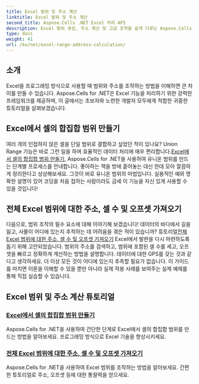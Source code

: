 ```yaml
---
title: Excel 범위 및 주소 계산
linktitle: Excel 범위 및 주소 계산
second_title: Aspose.Cells .NET Excel 처리 API
description: Excel 범위 생성, 주소 계산 및 고급 조작을 쉽게 다루는 Aspose.Cells for .NET에 대한 필수 튜토리얼을 알아보세요.
type: docs
weight: 41
url: /ko/net/excel-range-address-calculation/
---
```

## 소개

Excel을 프로그래밍 방식으로 사용할 때 범위와 주소를 조작하는 방법을 이해하면 큰 차이를 만들 수 있습니다. Aspose.Cells for .NET은 Excel 기능을 처리하기 위한 강력한 프레임워크를 제공하며, 이 글에서는 초보자와 노련한 개발자 모두에게 적합한 귀중한 튜토리얼을 살펴보겠습니다.

## Excel에서 셀의 합집합 범위 만들기

 여러 개의 인접하지 않은 셀을 단일 범위로 결합하고 싶었던 적이 있나요? Union Range 기능은 바로 그런 일을 하며 효율적인 데이터 처리에 매우 편리합니다.[Excel에서 셀의 합집합 범위 만들기](./create-union-range-of-cells-in-excel/), Aspose.Cells for .NET을 사용하여 유니온 범위를 만드는 단계별 프로세스를 안내합니다. 좋아하는 책을 방에 흩어놓는 대신 한데 모아 깔끔하게 정리한다고 상상해보세요. 그것이 바로 유니온 범위의 마법입니다. 실용적인 예와 명확한 설명이 있어 코딩을 처음 접하는 사람이라도 금세 이 기능을 자신 있게 사용할 수 있을 것입니다!

## 전체 Excel 범위에 대한 주소, 셀 수 및 오프셋 가져오기

 다음으로, 범위 조작의 필수 요소에 대해 이야기해 보겠습니다! 데이터의 바다에서 길을 잃고, 사물이 어디에 있는지 추적하는 데 어려움을 겪은 적이 있습니까? 튜토리얼[전체 Excel 범위에 대한 주소, 셀 수 및 오프셋 가져오기](./get-address-cell-count-and-offset-for-entire-excel-range/) Excel에서 발판을 다시 마련하도록 돕기 위해 고안되었습니다. 범위의 주소를 검색하고, 범위에 포함된 셀 수를 세고, 오프셋을 빠르고 정확하게 계산하는 방법을 설명합니다. 데이터에 대한 GPS를 갖는 것과 같다고 생각하세요. 더 이상 모든 것이 어디에 있는지 추측할 필요가 없습니다. 이 가이드를 마치면 이론을 이해할 수 있을 뿐만 아니라 실제 적용 사례를 보여주는 실제 예제를 통해 직접 실습할 수 있습니다.


## Excel 범위 및 주소 계산 튜토리얼
### [Excel에서 셀의 합집합 범위 만들기](./create-union-range-of-cells-in-excel/)
Aspose.Cells for .NET을 사용하여 간단한 단계로 Excel에서 셀의 합집합 범위를 만드는 방법을 알아보세요. 프로그래밍 방식으로 Excel 기술을 향상시키세요.
### [전체 Excel 범위에 대한 주소, 셀 수 및 오프셋 가져오기](./get-address-cell-count-and-offset-for-entire-excel-range/)
Aspose.Cells for .NET을 사용하여 Excel 범위를 조작하는 방법을 알아보세요. 간편한 튜토리얼로 주소, 오프셋 등에 대한 통찰력을 얻으세요.